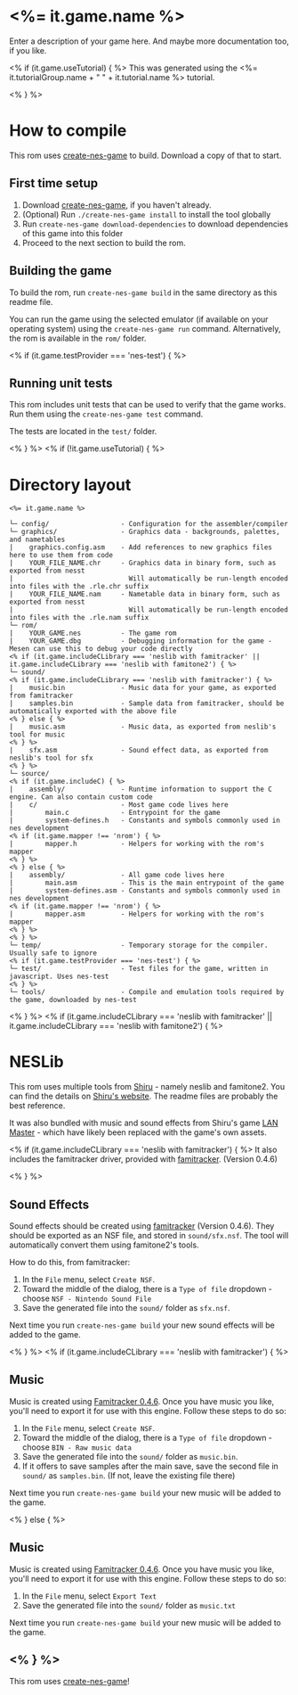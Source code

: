 # <%= it.game.name %>


Enter a description of your game here. And maybe more documentation too, if you like.

<% if (it.game.useTutorial) { %>
This was generated using the <%= it.tutorialGroup.name + " " + it.tutorial.name %> tutorial.

<% } %>
# How to compile

This rom uses [create-nes-game](https://cppchriscpp.github.io/create-nes-game/) to build. Download a copy
of that to start.

## First time setup

1. Download [create-nes-game](https://cppchriscpp.github.io/create-nes-game/), if you haven't already.
2. (Optional) Run `./create-nes-game install` to install the tool globally
3. Run `create-nes-game download-dependencies` to download dependencies of this game into this folder
4. Proceed to the next section to build the rom.

## Building the game

To build the rom, run `create-nes-game build` in the same directory as this readme file. 

You can run the game using the selected emulator (if available on your operating system) using the 
`create-nes-game run` command. Alternatively, the rom is available in the `rom/` folder.

<% if (it.game.testProvider === 'nes-test') { %>
## Running unit tests

This rom includes unit tests that can be used to verify that the game works. Run them using the 
`create-nes-game test` command. 

The tests are located in the `test/` folder.

<% } %>
<% if (!it.game.useTutorial) { %>
# Directory layout

```
<%= it.game.name %>

└─ config/                  - Configuration for the assembler/compiler
└─ graphics/                - Graphics data - backgrounds, palettes, and nametables
|    graphics.config.asm    - Add references to new graphics files here to use them from code
|    YOUR_FILE_NAME.chr     - Graphics data in binary form, such as exported from nesst
|                             Will automatically be run-length encoded into files with the .rle.chr suffix
|    YOUR_FILE_NAME.nam     - Nametable data in binary form, such as exported from nesst
|                             Will automatically be run-length encoded into files with the .rle.nam suffix
└─ rom/
|    YOUR_GAME.nes          - The game rom
|    YOUR_GAME.dbg          - Debugging information for the game - Mesen can use this to debug your code directly
<% if (it.game.includeCLibrary === 'neslib with famitracker' || it.game.includeCLibrary === 'neslib with famitone2') { %>
└─ sound/
<% if (it.game.includeCLibrary === 'neslib with famitracker') { %>
|    music.bin              - Music data for your game, as exported from famitracker
|    samples.bin            - Sample data from famitracker, should be automatically exported with the above file
<% } else { %>
|    music.asm              - Music data, as exported from neslib's tool for music
<% } %>
|    sfx.asm                - Sound effect data, as exported from neslib's tool for sfx
<% } %>
└─ source/
<% if (it.game.includeC) { %>
|    assembly/              - Runtime information to support the C engine. Can also contain custom code
|    c/                     - Most game code lives here
|        main.c             - Entrypoint for the game
|        system-defines.h   - Constants and symbols commonly used in nes development
<% if (it.game.mapper !== 'nrom') { %>
|        mapper.h           - Helpers for working with the rom's mapper
<% } %>
<% } else { %>
|    assembly/              - All game code lives here 
|        main.asm           - This is the main entrypoint of the game
|        system-defines.asm - Constants and symbols commonly used in nes development
<% if (it.game.mapper !== 'nrom') { %>
|        mapper.asm         - Helpers for working with the rom's mapper
<% } %>
<% } %>
└─ temp/                    - Temporary storage for the compiler. Usually safe to ignore
<% if (it.game.testProvider === 'nes-test') { %>
└─ test/                    - Test files for the game, written in javascript. Uses nes-test
<% } %>
└─ tools/                   - Compile and emulation tools required by the game, downloaded by nes-test
```

<% } %>
<% if (it.game.includeCLibrary === 'neslib with famitracker' || it.game.includeCLibrary === 'neslib with famitone2') { %>
# NESLib 

This rom uses multiple tools from [Shiru](https://shiru.untergrund.net/) - namely neslib and famitone2. You can find the 
details on [Shiru's website](https://shiru.untergrund.net/). The readme files are probably the best reference.

It was also bundled with music and sound effects from Shiru's game 
[LAN Master](https://shiru.untergrund.net) - which have likely been replaced with the game's own assets.


<% if (it.game.includeCLibrary === 'neslib with famitracker') { %>
It also includes the famitracker driver, provided with [famitracker](http://famitracker.com/). (Version 0.4.6)

<% } %>
## Sound Effects

Sound effects should be created using [famitracker](http://famitracker.com) (Version 0.4.6). They should be exported
as an NSF file, and stored in `sound/sfx.nsf`. The tool will automatically convert them using famitone2's tools. 

How to do this, from famitracker:
1. In the `File` menu, select `Create NSF`.
2. Toward the middle of the dialog, there is a `Type of file` dropdown - choose `NSF - Nintendo Sound File`
3. Save the generated file into the `sound/` folder as `sfx.nsf`.

Next time you run `create-nes-game build` your new sound effects will be added to the game.

<% } %>
<% if (it.game.includeCLibrary === 'neslib with famitracker') { %>
## Music

Music is created using [Famitracker 0.4.6](http://famitracker.com/). Once you have music you like, you'll need to
export it for use with this engine. Follow these steps to do so: 

1. In the `File` menu, select `Create NSF`.
2. Toward the middle of the dialog, there is a `Type of file` dropdown - choose `BIN - Raw music data`
3. Save the generated file into the `sound/` folder as `music.bin`.
4. If it offers to save samples after the main save, save the second file in `sound/` as `samples.bin`. (If not, leave the existing file there)

Next time you run `create-nes-game build` your new music will be added to the game.

<% } else { %>
## Music

Music is created using [Famitracker 0.4.6](http://famitracker.com/). Once you have music you like, you'll need to
export it for use with this engine. Follow these steps to do so: 

1. In the `File` menu, select `Export Text`
2. Save the generated file into the `sound/` folder as `music.txt`

Next time you run `create-nes-game build` your new music will be added to the game.

<% } %>
-----

This rom uses [create-nes-game](https://cppchriscpp.github.io/create-nes-game/)!